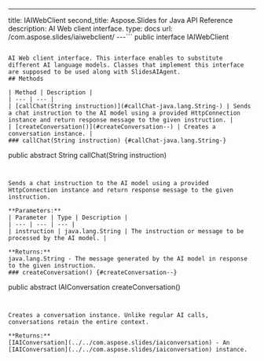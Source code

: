 ---
title: IAIWebClient
second_title: Aspose.Slides for Java API Reference
description: AI Web client interface.
type: docs
url: /com.aspose.slides/iaiwebclient/
---```
public interface IAIWebClient
```

AI Web client interface. This interface enables to substitute different AI language models. Classes that implement this interface are supposed to be used along with SlidesAIAgent.
## Methods

| Method | Description |
| --- | --- |
| [callChat(String instruction)](#callChat-java.lang.String-) | Sends a chat instruction to the AI model using a provided HttpConnection instance and return response message to the given instruction. |
| [createConversation()](#createConversation--) | Creates a conversation instance. |
### callChat(String instruction) {#callChat-java.lang.String-}
```
public abstract String callChat(String instruction)
```


Sends a chat instruction to the AI model using a provided HttpConnection instance and return response message to the given instruction.

**Parameters:**
| Parameter | Type | Description |
| --- | --- | --- |
| instruction | java.lang.String | The instruction or message to be processed by the AI model. |

**Returns:**
java.lang.String - The message generated by the AI model in response to the given instruction.
### createConversation() {#createConversation--}
```
public abstract IAIConversation createConversation()
```


Creates a conversation instance. Unlike regular AI calls, conversations retain the entire context.

**Returns:**
[IAIConversation](../../com.aspose.slides/iaiconversation) - An [IAIConversation](../../com.aspose.slides/iaiconversation) instance.
